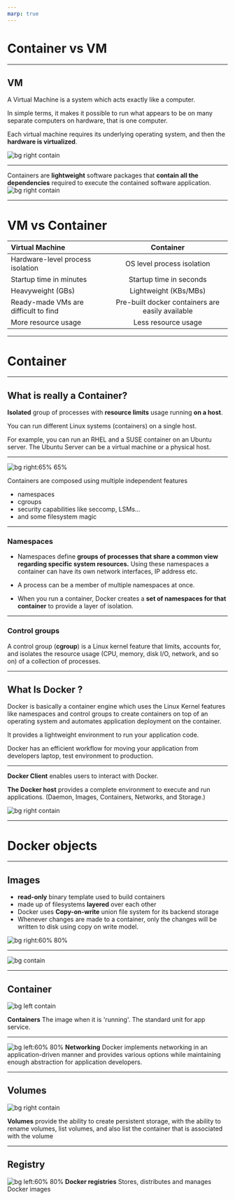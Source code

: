 ```yaml
---
marp: true
---
```


# Container vs VM

---

## VM

A Virtual Machine is a system which acts exactly like a computer.

In simple terms, it makes it possible to run what appears to be on many separate computers on hardware, that is one computer.

Each virtual machine requires its underlying operating system, and then the **hardware is virtualized**.

![bg right contain](images/intro_vms.png)

---

Containers are **lightweight** software packages that **contain all the dependencies** required to execute the contained software application.
![bg right contain](images/intro_containers.png)

---

# VM vs Container

| Virtual Machine                      |                    Container                     |
| :----------------------------------- | :----------------------------------------------: |
| Hardware-level process isolation     |            OS level process isolation            |
| Startup time in minutes              |             Startup time in seconds              |
| Heavyweight (GBs)                    |              Lightweight (KBs/MBs)               |
| Ready-made VMs are difficult to find | Pre-built docker containers are easily available |
| More resource usage                  |               Less resource usage                |

---

# Container

---

## What is really a Container?

**Isolated** group of processes with **resource limits** usage running **on a host**.

You can run different Linux systems (containers) on a single host.

For example, you can run an RHEL and a SUSE container on an Ubuntu server.
The Ubuntu Server can be a virtual machine or a physical host.

---

![bg right:65% 65%](images/docker_and_linux_kernel.png)

Containers are composed using multiple independent features

- namespaces
- cgroups
- security capabilities like seccomp, LSMs...
- and some filesystem magic

---

### Namespaces

- Namespaces define **groups of processes that share a common view regarding specific system resources.**
  Using these namespaces a container can have its own network interfaces, IP address etc.

- A process can be a member of multiple namespaces at once.

- When you run a container, Docker creates a **set of namespaces for that container** to provide a layer of isolation.

---

### Control groups

A control group (**cgroup**) is a Linux kernel feature that limits, accounts for, and isolates the resource usage (CPU, memory, disk I/O, network, and so on) of a collection of processes.

---

## What Is Docker ?

Docker is basically a container engine which uses the Linux Kernel features like namespaces and control groups to create containers on top of an operating system and automates application deployment on the container.

It provides a lightweight environment to run your application code.

Docker has an efficient workflow for moving your application from developers laptop, test environment to production.

---

**Docker Client** enables users to interact with Docker.

**The Docker host** provides a complete environment to execute and run applications. (Daemon, Images, Containers, Networks, and Storage.)

![bg right contain](images/docker-engine.png)

---

# Docker objects

---

## Images

- **read-only** binary template used to build containers
- made up of filesystems **layered** over each other
- Docker uses **Copy-on-write** union file system for its backend storage
- Whenever changes are made to a container,
  only the changes will be written to disk using copy on write model.

![bg right:60% 80%](images/layers.jpg)

---

![bg contain](images/why-are-containers-lightwight.png)

---

## Container

![bg left contain](images/image_vs_container.png)

**Containers** The image when it is 'running'.
The standard unit for app service.

---

![bg left:60% 80%](images/base_cnm.png)
**Networking** Docker implements networking in an application-driven manner and provides various options while maintaining enough abstraction for application developers.

---

## Volumes

![bg right contain](images/types-of-mounts-volume.png)

**Volumes** provide the ability to create persistent storage, with the ability to rename volumes, list volumes, and also list the container that is associated with the volume

---

## Registry

![bg left:60% 80%](images/base_registry.png)
**Docker registries** Stores, distributes and manages Docker images
